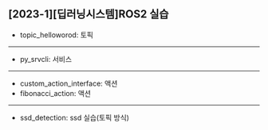 ## [2023-1][딥러닝시스템]ROS2 실습


- topic_helloworod: 토픽
---

- py_srvcli: 서비스
---

- custom_action_interface: 액션
- fibonacci_action: 액션
---

- ssd_detection: ssd 실습(토픽 방식)
